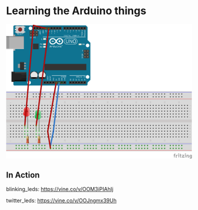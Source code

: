 # Learning the Arduino things
![sketch](images/two_leds.png)

## In Action

blinking_leds: https://vine.co/v/OOM3iPIAhIj

twitter_leds: https://vine.co/v/OOJngmx39Uh